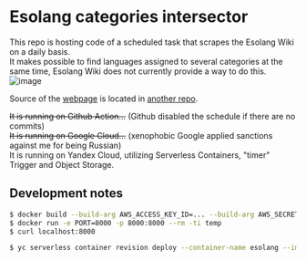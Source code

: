 # Esolang categories intersector

This repo is hosting code of a scheduled task that scrapes the Esolang Wiki on a daily basis.  
It makes possible to find languages assigned to several categories at the same time, Esolang Wiki does not currently provide a way to do this.
![image](https://user-images.githubusercontent.com/2870363/162365163-edaa815f-b7c5-4796-a700-fa4a1248f242.png)

Source of the [webpage](http://www.nakilon.pro.website.yandexcloud.net/esolang.htm) is located in [another repo](https://github.com/Nakilon/www-nakilon-pro/blob/master/www.nakilon.pro/esolang.htm).  

~~It is running on Github Action...~~ (Github disabled the schedule if there are no commits)  
~~It is running on Google Cloud...~~ (xenophobic Google applied sanctions against me for being Russian)  
It is running on Yandex Cloud, utilizing Serverless Containers, "timer" Trigger and Object Storage.

## Development notes

```bash
$ docker build --build-arg AWS_ACCESS_KEY_ID=... --build-arg AWS_SECRET_ACCESS_KEY=... --progress plain -t temp . < Dockerfile
$ docker run -e PORT=8000 -p 8000:8000 --rm -ti temp
$ curl localhost:8000
```
```bash
$ yc serverless container revision deploy --container-name esolang --image cr.yandex/.../esolang --service-account-id ... --execution-timeout 60s
```
